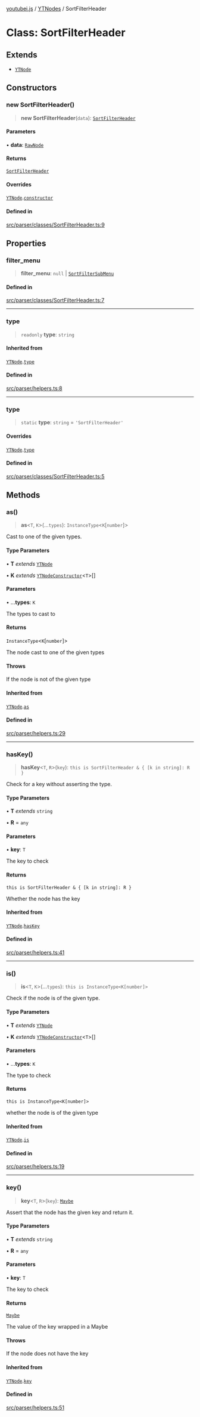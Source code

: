 [youtubei.js](../../../README.md) / [YTNodes](../README.md) / SortFilterHeader

# Class: SortFilterHeader

## Extends

- [`YTNode`](../../Helpers/classes/YTNode.md)

## Constructors

### new SortFilterHeader()

> **new SortFilterHeader**(`data`): [`SortFilterHeader`](SortFilterHeader.md)

#### Parameters

• **data**: [`RawNode`](../../APIResponseTypes/type-aliases/RawNode.md)

#### Returns

[`SortFilterHeader`](SortFilterHeader.md)

#### Overrides

[`YTNode`](../../Helpers/classes/YTNode.md).[`constructor`](../../Helpers/classes/YTNode.md#constructors)

#### Defined in

[src/parser/classes/SortFilterHeader.ts:9](https://github.com/LuanRT/YouTube.js/blob/af92984523f90200a18314b94478a2697c9deab0/src/parser/classes/SortFilterHeader.ts#L9)

## Properties

### filter\_menu

> **filter\_menu**: `null` \| [`SortFilterSubMenu`](SortFilterSubMenu.md)

#### Defined in

[src/parser/classes/SortFilterHeader.ts:7](https://github.com/LuanRT/YouTube.js/blob/af92984523f90200a18314b94478a2697c9deab0/src/parser/classes/SortFilterHeader.ts#L7)

***

### type

> `readonly` **type**: `string`

#### Inherited from

[`YTNode`](../../Helpers/classes/YTNode.md).[`type`](../../Helpers/classes/YTNode.md#type)

#### Defined in

[src/parser/helpers.ts:8](https://github.com/LuanRT/YouTube.js/blob/af92984523f90200a18314b94478a2697c9deab0/src/parser/helpers.ts#L8)

***

### type

> `static` **type**: `string` = `'SortFilterHeader'`

#### Overrides

[`YTNode`](../../Helpers/classes/YTNode.md).[`type`](../../Helpers/classes/YTNode.md#type-1)

#### Defined in

[src/parser/classes/SortFilterHeader.ts:5](https://github.com/LuanRT/YouTube.js/blob/af92984523f90200a18314b94478a2697c9deab0/src/parser/classes/SortFilterHeader.ts#L5)

## Methods

### as()

> **as**\<`T`, `K`\>(...`types`): `InstanceType`\<`K`\[`number`\]\>

Cast to one of the given types.

#### Type Parameters

• **T** *extends* [`YTNode`](../../Helpers/classes/YTNode.md)

• **K** *extends* [`YTNodeConstructor`](../../Helpers/interfaces/YTNodeConstructor.md)\<`T`\>[]

#### Parameters

• ...**types**: `K`

The types to cast to

#### Returns

`InstanceType`\<`K`\[`number`\]\>

The node cast to one of the given types

#### Throws

If the node is not of the given type

#### Inherited from

[`YTNode`](../../Helpers/classes/YTNode.md).[`as`](../../Helpers/classes/YTNode.md#as)

#### Defined in

[src/parser/helpers.ts:29](https://github.com/LuanRT/YouTube.js/blob/af92984523f90200a18314b94478a2697c9deab0/src/parser/helpers.ts#L29)

***

### hasKey()

> **hasKey**\<`T`, `R`\>(`key`): `this is SortFilterHeader & { [k in string]: R }`

Check for a key without asserting the type.

#### Type Parameters

• **T** *extends* `string`

• **R** = `any`

#### Parameters

• **key**: `T`

The key to check

#### Returns

`this is SortFilterHeader & { [k in string]: R }`

Whether the node has the key

#### Inherited from

[`YTNode`](../../Helpers/classes/YTNode.md).[`hasKey`](../../Helpers/classes/YTNode.md#haskey)

#### Defined in

[src/parser/helpers.ts:41](https://github.com/LuanRT/YouTube.js/blob/af92984523f90200a18314b94478a2697c9deab0/src/parser/helpers.ts#L41)

***

### is()

> **is**\<`T`, `K`\>(...`types`): `this is InstanceType<K[number]>`

Check if the node is of the given type.

#### Type Parameters

• **T** *extends* [`YTNode`](../../Helpers/classes/YTNode.md)

• **K** *extends* [`YTNodeConstructor`](../../Helpers/interfaces/YTNodeConstructor.md)\<`T`\>[]

#### Parameters

• ...**types**: `K`

The type to check

#### Returns

`this is InstanceType<K[number]>`

whether the node is of the given type

#### Inherited from

[`YTNode`](../../Helpers/classes/YTNode.md).[`is`](../../Helpers/classes/YTNode.md#is)

#### Defined in

[src/parser/helpers.ts:19](https://github.com/LuanRT/YouTube.js/blob/af92984523f90200a18314b94478a2697c9deab0/src/parser/helpers.ts#L19)

***

### key()

> **key**\<`T`, `R`\>(`key`): [`Maybe`](../../Helpers/classes/Maybe.md)

Assert that the node has the given key and return it.

#### Type Parameters

• **T** *extends* `string`

• **R** = `any`

#### Parameters

• **key**: `T`

The key to check

#### Returns

[`Maybe`](../../Helpers/classes/Maybe.md)

The value of the key wrapped in a Maybe

#### Throws

If the node does not have the key

#### Inherited from

[`YTNode`](../../Helpers/classes/YTNode.md).[`key`](../../Helpers/classes/YTNode.md#key)

#### Defined in

[src/parser/helpers.ts:51](https://github.com/LuanRT/YouTube.js/blob/af92984523f90200a18314b94478a2697c9deab0/src/parser/helpers.ts#L51)
